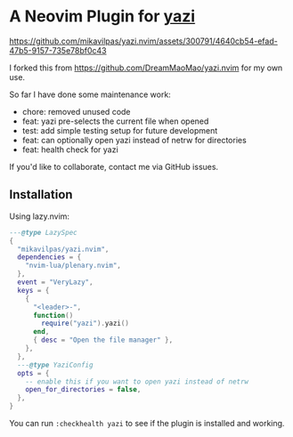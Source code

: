 # A Neovim Plugin for [yazi](https://github.com/sxyazi/yazi.git)

<https://github.com/mikavilpas/yazi.nvim/assets/300791/4640cb54-efad-47b5-9157-735e78bf0c43>

I forked this from <https://github.com/DreamMaoMao/yazi.nvim> for my own use.

So far I have done some maintenance work:

- chore: removed unused code
- feat: yazi pre-selects the current file when opened
- test: add simple testing setup for future development
- feat: can optionally open yazi instead of netrw for directories
- feat: health check for yazi

If you'd like to collaborate, contact me via GitHub issues.

## Installation

Using lazy.nvim:

```lua
---@type LazySpec
{
  "mikavilpas/yazi.nvim",
  dependencies = {
    "nvim-lua/plenary.nvim",
  },
  event = "VeryLazy",
  keys = {
    {
      "<leader>-",
      function()
        require("yazi").yazi()
      end,
      { desc = "Open the file manager" },
    },
  },
  ---@type YaziConfig
  opts = {
    -- enable this if you want to open yazi instead of netrw
    open_for_directories = false,
  },
}
```

You can run `:checkhealth yazi` to see if the plugin is installed and working.

